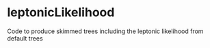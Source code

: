 # leptonicLikelihood
Code to produce skimmed trees including the leptonic likelihood from default trees
